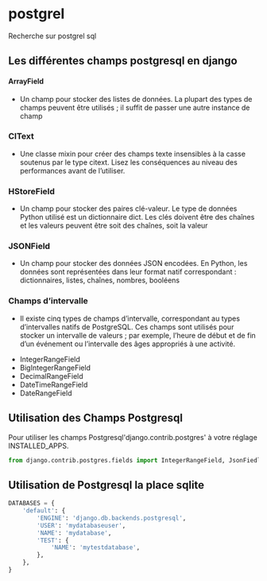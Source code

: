 # postgrel
Recherche sur postgrel sql
## Les différentes champs postgresql en django
#### ArrayField
  * Un champ pour stocker des listes de données. La plupart des types de champs peuvent être utilisés ; il suffit de passer une autre instance de champ

### CIText
  * Une classe mixin pour créer des champs texte insensibles à la casse soutenus par le type citext. Lisez les conséquences au niveau des performances avant de l’utiliser.

### HStoreField
 * Un champ pour stocker des paires clé-valeur. Le type de données Python utilisé est un dictionnaire dict. Les clés doivent être des chaînes et les valeurs peuvent être soit des chaînes, soit la valeur

### JSONField
 * Un champ pour stocker des données JSON encodées. En Python, les données sont représentées dans leur format natif correspondant : dictionnaires, listes, chaînes, nombres, booléens

### Champs d’intervalle
  * Il existe cinq types de champs d’intervalle, correspondant au types d’intervalles natifs de PostgreSQL. Ces champs sont utilisés pour stocker un intervalle de valeurs ; par exemple, l’heure de début et de fin d’un événement ou l’intervalle des âges appropriés à une activité.
  - IntegerRangeField
  - BigIntegerRangeField
  - DecimalRangeField
  - DateTimeRangeField
  - DateRangeField

## Utilisation des Champs Postgresql
Pour utiliser les champs Postgresql'django.contrib.postgres' à votre réglage INSTALLED_APPS.
```python
from django.contrib.postgres.fields import IntegerRangeField, JsonFiedl

```

## Utilisation de Postgresql  la place sqlite

```python
DATABASES = {
    'default': {
        'ENGINE': 'django.db.backends.postgresql',
        'USER': 'mydatabaseuser',
        'NAME': 'mydatabase',
        'TEST': {
            'NAME': 'mytestdatabase',
        },
    },
}

```
